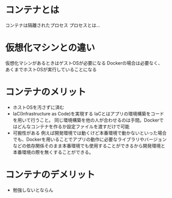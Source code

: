 # コンテナとは
コンテナは隔離されたプロセス
プロセスとは…

# 仮想化マシンとの違い
仮想化マシンがあるときはゲストOSが必要になる
Dockerの場合は必要なく、あくまでホストOSが実行していることになる

# コンテナのメリット
- ホストOSを汚さずに済む
- IaC(Infrastructure as Code)を実現する
  IaCとはアプリの環境構築をコードを用いて行うこと。
  同じ環境構築を他の人が合わせるのは手間。Dockerではどんなコンテナを作るか設定ファイルを渡すだけで可能
- 可搬性がある
  例えば開発環境では動くけど本番環境で動かないといった場合でも、Dockerを用いることでアプリの動作に必要なライブラリやバージョンなどの依存関係そのまま本番環境でも使用することができるから開発環境と本番環境の際を無くすることができる。

# コンテナのデメリット
- 勉強しないとならん